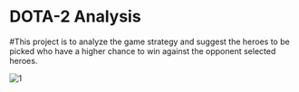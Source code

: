 # DOTA-2 Analysis 

#This project is to analyze the game strategy and suggest the heroes to be picked who have a higher chance to win against the opponent selected heroes.

![1](https://user-images.githubusercontent.com/31522191/34018023-39c6e4d2-e0f6-11e7-8cc1-d893f9225a83.jpg)

